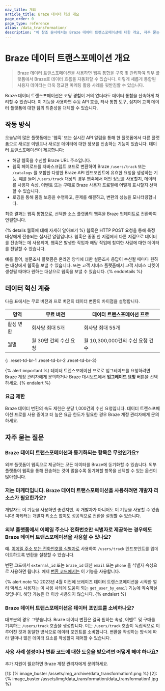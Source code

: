```yaml
---
nav_title: 개요
article_title: Braze 데이터 혁신 개요
page_order: 0
page_type: reference
alias: /data_transformation/
description: "이 참조 문서에서는 Braze 데이터 트랜스포메이션에 대한 개요, 자주 묻는 질문, 제품 제한 사항을 설명합니다."
---
```


# Braze 데이터 트랜스포메이션 개요

> Braze 데이터 트랜스포메이션을 사용하면 웹훅 통합을 구축 및 관리하여 외부 플랫폼에서 Braze로 데이터 흐름을 자동화할 수 있습니다. 이렇게 새롭게 통합된 사용자 데이터는 더욱 정교한 마케팅 활용 사례를 뒷받침할 수 있습니다.

Braze 데이터 트랜스포메이션은 코딩 경험이 거의 없더라도 데이터 통합을 신속하게 처리할 수 있습니다. 이 기능을 사용하면 수동 API 호출, 타사 통합 도구, 심지어 고객 데이터 플랫폼에 대한 팀의 의존성을 대체할 수 있습니다.

## 작동 방식

오늘날의 많은 플랫폼에는 '웹훅' 또는 실시간 API 알림을 통해 한 플랫폼에서 다른 플랫폼으로 새로운 이벤트나 새로운 데이터에 대한 정보를 전송하는 기능이 있습니다. 데이터 트랜스포메이션이 제공합니다:

* 해당 웹훅을 수신할 Braze URL 주소입니다.
* 웹훅 페이로드를 자바스크립트 코드로 변환하여 Braze `/users/track` 또는 `/catalogs` 를 포함한 다양한 Braze API 엔드포인트에 유효한 요청을 생성하는 기능. 예를 들어 `/users/track` 대상의 경우 웹훅에서 어떤 정보를 사용할지, 데이터를 사용자 속성, 이벤트 또는 구매로 Braze 사용자 프로필에 어떻게 표시할지 선택할 수 있습니다.
* 로깅을 통해 품질 보증을 수행하고, 문제를 해결하고, 변환의 성능을 모니터링합니다.

최종 결과는 웹훅 통합으로, 선택한 소스 플랫폼의 웹훅을 Braze 업데이트로 전환하여 연결합니다.

{% details 웹훅에 대해 자세히 알아보기 %}
웹훅은 HTTP POST 요청을 통해 특정 대상에게 전송되는 실시간 알림입니다. 웹훅은 종종 한 지점에서 다른 지점으로 데이터를 전송하는 데 사용되며, 웹훅은 발생한 작업과 해당 작업에 참여한 사람에 대한 데이터를 전달할 수 있습니다.

예를 들어, 설문조사 플랫폼은 온라인 양식에 대한 설문조사 응답이 수신될 때마다 원하는 대상에게 웹훅을 보낼 수 있습니다. 또는 고객 서비스 플랫폼에서 고객 서비스 티켓이 생성될 때마다 원하는 대상으로 웹훅을 보낼 수 있습니다.
{% enddetails %}

## 데이터 혁신 계층

다음 표에서는 무료 버전과 프로 버전의 데이터 변환의 차이점을 설명합니다.

| 영역 | 무료 버전 | 데이터 트랜스포메이션 프로 |
|----|----|----|
| 활성 변환 | 회사당 최대 5개 | 회사당 최대 55개 |
| 월별 | 월 30만 건의 수신 요청 | 월 10,300,000건의 수신 요청 건수 |
{: .reset-td-br-1 .reset-td-br-2 .reset-td-br-3}

{% alert important %}
데이터 트랜스포메이션 프로로 업그레이드를 요청하려면 Braze 계정 관리자에게 문의하거나 Braze 대시보드에서 **업그레이드 요청** 버튼을 선택하세요.
{% endalert %}

### 요금 제한

Braze 데이터 변환의 속도 제한은 분당 1,000건의 수신 요청입니다. 데이터 트랜스포메이션 프로를 사용 중이고 더 높은 요금 한도가 필요한 경우 Braze 계정 관리자에게 문의하세요.

## 자주 묻는 질문

### Braze 데이터 트랜스포메이션과 동기화되는 항목은 무엇인가요?

외부 플랫폼이 웹훅으로 제공하는 모든 데이터를 Braze에 동기화할 수 있습니다. 외부 플랫폼이 웹훅을 통해 전송하는 것이 많을수록 동기화할 항목을 선택할 수 있는 옵션이 많아집니다.

### 저는 마케터입니다. Braze 데이터 트랜스포메이션을 사용하려면 개발자 리소스가 필요한가요?

개발자도 이 기능을 사용하면 좋겠지만, 꼭 개발자가 아니어도 이 기능을 사용할 수 있습니다! 마케터는 개발자 리소스 없이도 성공적으로 전환을 설정할 수 있습니다.

### 외부 플랫폼에서 이메일 주소나 전화번호만 식별자로 제공하는 경우에도 Braze 데이터 트랜스포메이션을 사용할 수 있나요?

예. [이메일 주소 또는 전화번호를 식별자로]({{site.baseurl}}/api/endpoints/user_data/post_user_track/#example-request-for-updating-a-user-profile-by-email-address) 사용하여 `/users/track` 엔드포인트를 업데이트하도록 변환을 설정할 수 있습니다.

변환 코드에서 `external_id` 또는 `braze_id` 대신 `email` 또는 `phone` 을 식별자 속성으로 사용하면 됩니다. 예제 [변환 코드에서는]({{site.baseurl}}/user_guide/data_and_analytics/data_transformation/use_cases/#example-transformation-code) 이 기능을 사용합니다.

{% alert note %}
2023년 4월 이전에 브레이즈 데이터 트랜스포메이션을 시작한 얼리 액세스 사용자는 이 사용 사례에 도움이 되는 `get_user_by_email` 기능에 익숙하실 것입니다. 해당 기능은 더 이상 사용되지 않습니다.
{% endalert %}

### Braze 데이터 트랜스포메이션은 데이터 포인트를 소비하나요?

대부분의 경우 그렇습니다. Braze 데이터 변환은 결국 원하는 속성, 이벤트 및 구매를 기록하는 `/users/track` 호출을 생성합니다. 이는 `/users/track` 호출이 독립적으로 이루어진 것과 동일한 방식으로 데이터 포인트를 소비합니다. 변환을 작성하는 방식에 따라 얼마나 많은 데이터 요소를 작성할지 제어할 수 있습니다.

### 사용 사례 설정이나 변환 코드에 대한 도움을 받으려면 어떻게 해야 하나요?

추가 지원이 필요하면 Braze 계정 관리자에게 문의하세요.


[1]: {% image_buster /assets/img_archive/data_transformation1.png %}
[2]: {% image_buster /assets/img/data_transformation/data_transformation1.jpg %}
